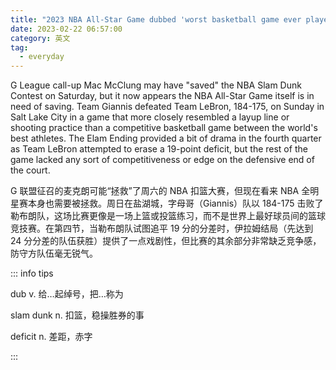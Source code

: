 ```yaml
---
title: "2023 NBA All-Star Game dubbed 'worst basketball game ever played' by Nuggets coach"
date: 2023-02-22 06:57:00
category: 英文
tag:
  - everyday
---
```


G League call-up Mac McClung may have "saved" the NBA Slam Dunk Contest on Saturday, but it now appears the NBA All-Star Game itself is in need of saving. Team Giannis defeated Team LeBron, 184-175, on Sunday in Salt Lake City in a game that more closely resembled a layup line or shooting practice than a competitive basketball game between the world's best athletes. The Elam Ending provided a bit of drama in the fourth quarter as Team LeBron attempted to erase a 19-point deficit, but the rest of the game lacked any sort of competitiveness or edge on the defensive end of the court.

G 联盟征召的麦克朗可能“拯救”了周六的 NBA 扣篮大赛，但现在看来 NBA 全明星赛本身也需要被拯救。周日在盐湖城，字母哥（Giannis）队以 184-175 击败了勒布朗队，这场比赛更像是一场上篮或投篮练习，而不是世界上最好球员间的篮球竞技赛。在第四节，当勒布朗队试图追平 19 分的分差时，伊拉姆结局（先达到 24 分分差的队伍获胜）提供了一点戏剧性，但比赛的其余部分非常缺乏竞争感，防守方队伍毫无锐气。

::: info tips

dub v. 给…起绰号，把…称为

slam dunk n. 扣篮，稳操胜券的事

deficit n. 差距，赤字

:::
